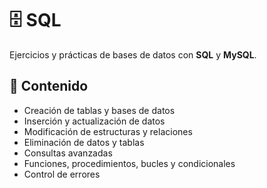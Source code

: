 # 🗄️ SQL

Ejercicios y prácticas de bases de datos con **SQL** y **MySQL**.

## 📂 Contenido
- Creación de tablas y bases de datos  
- Inserción y actualización de datos  
- Modificación de estructuras y relaciones  
- Eliminación de datos y tablas  
- Consultas avanzadas   
- Funciones, procedimientos, bucles y condicionales  
- Control de errores

